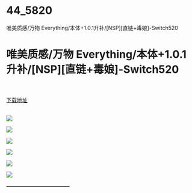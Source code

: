 # 44_5820
唯美质感/万物 Everything/本体+1.0.1升补/[NSP][直链+毒娘]-Switch520
# 唯美质感/万物 Everything/本体+1.0.1升补/[NSP][直链+毒娘]-Switch520
 <br/></br>
[下载地址](https://www.switch520.cc/article/5820 "下载地址")
<br/></br>

<p><span><strong><img src="https://ae01.alicdn.com/kf/U1b28d3f0fd61477f927b56de2cbb4eebL.jpg"></strong></span></p>
<p><span><strong><img src="https://ae01.alicdn.com/kf/U2c09e4506e67466a87a13d92a6448d8ak.jpg"></strong></span></p>
<p><span><strong><img src="https://ae01.alicdn.com/kf/U8739da62ad6b4e2e8102a8c025012bd0I.jpg"></strong></span></p>
<p><span><strong><img src="https://ae01.alicdn.com/kf/U7842d2c5daf44c99821989d68e32f26bI.jpg"></strong></span></p>
<p><span><strong><img src="https://ae01.alicdn.com/kf/U1e0928131b9b4268aae1e48a337a6ac5v.jpg"></strong></span></p>
<p><span><strong><img src="https://ae01.alicdn.com/kf/U3972abc7f34c43468a6b5527d008b24fY.jpg"></strong></span></p>
<p></p>
<p><span><strong>————————————</strong></span></p>
